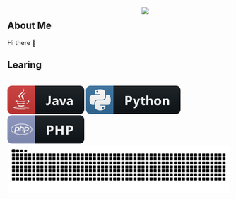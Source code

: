 <img align='right' src='https://user-images.githubusercontent.com/5713670/87202985-820dcb80-c2b6-11ea-9f56-7ec461c497c3.gif' width='200'>

## About Me

<!--
**AzureHaze1/AzureHaze1** is a ✨ _special_ ✨ repository because its `README.md` (this file) appears on your GitHub profile.

Here are some ideas to get you started:

- 🔭 I’m currently working on ...
- 🌱 I’m currently learning ...
- 👯 I’m looking to collaborate on ...
- 🤔 I’m looking for help with ...
- 💬 Ask me about ...
- 📫 How to reach me: ...
- 😄 Pronouns: ...
- ⚡ Fun fact: ...
-->

Hi there 👋
<br/>

## Learing

<br/>
<img src="https://raw.githubusercontent.com/MikeCodesDotNET/ColoredBadges/master/svg/dev/languages/java.svg"  style="max-width: 100%;"> <img src="https://raw.githubusercontent.com/MikeCodesDotNET/ColoredBadges/master/svg/dev/languages/python.svg" alt="python" style="max-width: 100%;"> <img src="https://raw.githubusercontent.com/MikeCodesDotNET/ColoredBadges/master/svg/dev/languages/php.svg" alt="php" style="max-width: 100%;">
<br/>

<picture>
  <source media="(prefers-color-scheme: dark)" srcset="https://raw.githubusercontent.com/Peter-JXL/Peter-JXL/output/github-contribution-grid-snake-dark.svg">
  <source media="(prefers-color-scheme: light)" srcset="https://raw.githubusercontent.com/Peter-JXL/Peter-JXL/output/github-contribution-grid-snake.svg">
  <img alt="github contribution grid snake animation" src="https://raw.githubusercontent.com/Peter-JXL/Peter-JXL/output/github-contribution-grid-snake.svg">
</picture>
